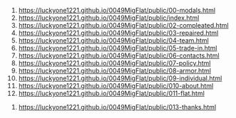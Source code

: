 <!-- https://github.com/luckyone1221/0049MigFlat -->
1. <https://luckyone1221.github.io/0049MigFlat/public/00-modals.html>
1. <https://luckyone1221.github.io/0049MigFlat/public/index.html>
1. <https://luckyone1221.github.io/0049MigFlat/public/02-compleated.html>
1. <https://luckyone1221.github.io/0049MigFlat/public/03-repaired.html>
1. <https://luckyone1221.github.io/0049MigFlat/public/04-team.html>
1. <https://luckyone1221.github.io/0049MigFlat/public/05-trade-in.html>
1. <https://luckyone1221.github.io/0049MigFlat/public/06-contacts.html>
1. <https://luckyone1221.github.io/0049MigFlat/public/07-policy.html>
1. <https://luckyone1221.github.io/0049MigFlat/public/08-armor.html>
1. <https://luckyone1221.github.io/0049MigFlat/public/09-individual.html>
1. <https://luckyone1221.github.io/0049MigFlat/public/010-about.html>
1. <https://luckyone1221.github.io/0049MigFlat/public/011-flat.html>
<!--1. <https://luckyone1221.github.io/0049MigFlat/public/012-service.html>
1. <https://luckyone1221.github.io/0049MigFlat/public/012-service-2.html>
1. <https://luckyone1221.github.io/0049MigFlat/public/012-service-3.html>-->
1. <https://luckyone1221.github.io/0049MigFlat/public/013-thanks.html>